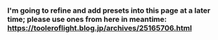 ### I'm going to refine and add presets into this page at a later time; please use ones from here in meantime: https://tooleroflight.blog.jp/archives/25165706.html
